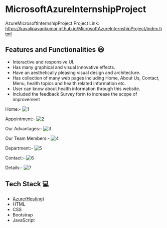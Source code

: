 # MicrosoftAzureInternshipProject
AzureMicrosoftInternshipProject
Project Link: https://kavalipavankumar.github.io/MicrosoftAzureInternshipProject/index.html

## Features and Functionalities 😃

- Interactive and responsive UI.
- Has many graphical and visual innovative effects.
- Have an aesthetically pleasing visual design and architecture.
- Has collection of many web pages including Home, About Us, Contact, Menu, health topics and health related information etc.
- User can know about health information through this website.
- Included the feedback Survey form to increase the scope of improvement 

Home:-
![1](https://user-images.githubusercontent.com/119150985/204137698-6c21ccce-0ada-4867-9264-a081649958ea.png)

Appointment:-
![2](https://user-images.githubusercontent.com/119150985/204137794-3dfe9cab-f710-428e-81fe-f269dfddcdc1.png)

Our Advantages:-
![3](https://user-images.githubusercontent.com/119150985/204137905-477518a8-1d4f-46f9-ae84-382b5cbd7def.png)

Our Team Members:-
![4](https://user-images.githubusercontent.com/119150985/204137915-cad5dc25-f060-4649-8818-0ab84b2257c6.png)

Department:-
![5](https://user-images.githubusercontent.com/119150985/204137930-ef00caae-2873-42e2-a57f-5978cbd7d0a5.png)

Contact:-
![6](https://user-images.githubusercontent.com/119150985/204137939-4927e2c4-6ad9-48c0-838d-02c3a661abeb.png)

Details:-
![7](https://user-images.githubusercontent.com/119150985/204137942-16f1600c-5eac-4bb5-b455-ad9228368c44.png)

## Tech Stack 💻

- [Azure(Hosting)](https://azure.microsoft.com/en-in/features/azure-portal/)
- HTML
- CSS
- Bootstrap
- JavaScript
